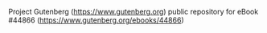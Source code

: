 Project Gutenberg (https://www.gutenberg.org) public repository for eBook #44866 (https://www.gutenberg.org/ebooks/44866)
